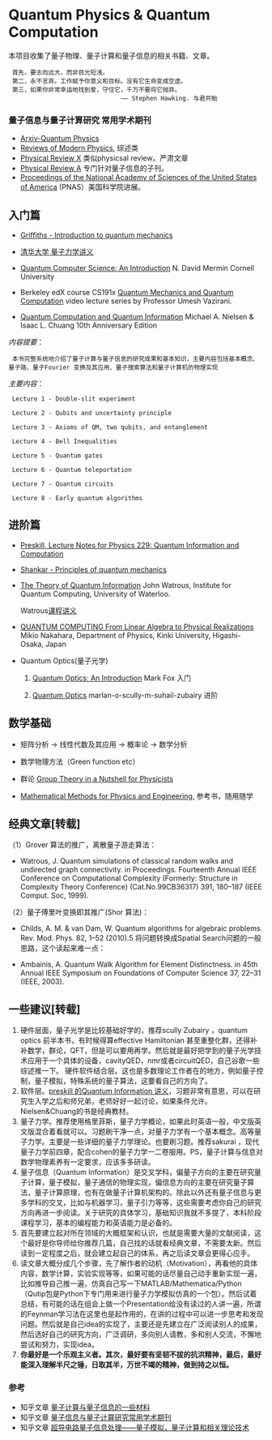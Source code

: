 # Quantum Physics & Quantum Computation
本项目收集了量子物理、量子计算和量子信息的相关书籍、文章。

     首先，要志向远大，而非目光短浅。
     第二，永不言弃。工作赋予你意义和目标。没有它生命变成空虚。
     第三，如果你非常幸运地找到爱，守住它，千万不要将它抛弃。
                                   —— Stephen Hawking. 与君共勉

### 量子信息与量子计算研究 常用学术期刊
* [Arxiv-Quantum Physics](https://arxiv.org/archive/quant-ph)
* [Reviews of Modern Physics](https://journals.aps.org/rmp/), 综述类
* [Physical Review X](https://journals.aps.org/prx/) 类似physicsal review。严肃文章
* [Physical Review A](https://journals.aps.org/pra/) 专门针对量子信息的子刊。
* [Proceedings of the National Academy of Sciences of the United States of America](https://www.pnas.org/portal/physics) (PNAS）美国科学院进展。


## 入门篇

* [Griffiths - Introduction to quantum mechanics](https://github.com/XinjianOUYANG/Quantum_Physics/blob/7cb19c0f4a429169b923b7f4d76bf49765b10b28/%E9%87%8F%E5%AD%90%E5%8A%9B%E5%AD%A6/Griffiths%20-%20Introduction%20to%20quantum%20mechanics.pdf)

* [清华大学 量子力学讲义](https://github.com/XinjianOUYANG/Quantum_Physics/blob/dd1ef7c9bce9ce2767fd79484a0f9c0e9c0838cf/%E9%87%8F%E5%AD%90%E5%8A%9B%E5%AD%A6%20-%20%E6%B8%85%E5%8D%8E%E7%89%A9%E7%90%86%E7%B3%BB/0%20-%20%E7%9B%AE%E5%BD%95.pdf)

*  [Quantum Computer Science: An Introduction](https://github.com/XinjianOUYANG/Quantum_Physics/blob/e3b40ca3218374727359e180b3472d21b879fc96/Quantum%20Computer%20Science_An%20Introduction.pdf) N. David Mermin Cornell University

* Berkeley edX course CS191x [Quantum Mechanics and Quantum Computation](https://www.youtube.com/playlist?list=PLDAjb_zu5aoFazE31_8yT0OfzsTcmvAVg) video lecture series by Professor Umesh Vazirani. 
     
* [Quantum Computation and Quantum Information](https://github.com/XinjianOUYANG/Quantum_Physics/blob/e3b40ca3218374727359e180b3472d21b879fc96/%E9%87%8F%E5%AD%90%E8%AE%A1%E7%AE%97&%E9%87%8F%E5%AD%90%E9%80%9A%E4%BF%A1/Quantum%20Computation%20and%20Quantum%20Information.pdf) Michael A. Nielsen & Isaac L. Chuang
10th Anniversary Edition
     
*内容提要*：
     
     本书完整系统地介绍了量子计算与量子信息的研究成果和基本知识，主要内容包括基本概念、量子路、量子Fourier 变换及其应用、量子搜索算法和量子计算机的物理实现
     
*主要内容*：

     Lecture 1 - Double-slit experiment
   
     Lecture 2 - Qubits and uncertainty principle

     Lecture 3 - Axioms of QM, two qubits, and entanglement

     Lecture 4 - Bell Inequalities

     Lecture 5 - Quantum gates

     Lecture 6 - Quantum teleportation

     Lecture 7 - Quantum circuits

     Lecture 8 - Early quantum algorithms

## 进阶篇

* [Preskill, Lecture Notes for Physics 229: Quantum Information and Computation](量子计算&量子通信/Quantum_Information_and_Computation_John_Preskil.pdf)

* [Shankar - Principles of quantum mechanics](https://github.com/XinjianOUYANG/Quantum_Physics/blob/8254bbc11483e7dedede9ef3e92af905475d8342/%E9%87%8F%E5%AD%90%E5%8A%9B%E5%AD%A6/Shankar%20-%20Principles%20of%20quantum%20mechanics.pdf)

* [The Theory of Quantum Information](https://github.com/XinjianOUYANG/Quantum_Physics/blob/8254bbc11483e7dedede9ef3e92af905475d8342/%E9%87%8F%E5%AD%90%E8%AE%A1%E7%AE%97&%E9%87%8F%E5%AD%90%E9%80%9A%E4%BF%A1/The%20Theory%20of%20Quantum%20Information%20John%20Watrous%20Institute%20for%20Quantum%20Computing%20University%20of%20Waterloo.pdf) John Watrous, Institute for Quantum Computing, University of Waterloo. 

     Watrous[课程讲义](https://cs.uwaterloo.ca/~watrous/TQI/)

* [QUANTUM COMPUTING From Linear Algebra to Physical Realizations](https://github.com/XinjianOUYANG/Quantum_Physics/blob/8254bbc11483e7dedede9ef3e92af905475d8342/%E9%87%8F%E5%AD%90%E8%AE%A1%E7%AE%97&%E9%87%8F%E5%AD%90%E9%80%9A%E4%BF%A1/QUANTUM_COMPUTING_From_Linear_Algebra_to.pdf) Mikio Nakahara, Department of Physics, Kinki University, Higashi-Osaka, Japan

* Quantum Optics(量子光学)
     
     1. [Quantum Optics: An Introduction](https://github.com/XinjianOUYANG/Quantum_Physics/blob/dd1ef7c9bce9ce2767fd79484a0f9c0e9c0838cf/%E9%87%8F%E5%AD%90%E5%85%89%E5%AD%A6/Fox%20M.%20Quantum%20optics..%20an%20introduction%20(Oxford,%202006)(ISBN%200198566735)(397s)_PQ) Mark Fox 入门

     2. [Quantum Optics](https://github.com/XinjianOUYANG/Quantum_Physics/blob/4cb35dc33b3675431c4ea589056c9b1fdebc84ad/%E9%87%8F%E5%AD%90%E5%85%89%E5%AD%A6/kupdf.net_marlan-o-scully-m-suhail-zubairy-quantum-optics.pdf) marlan-o-scully-m-suhail-zubairy 进阶
   

## 数学基础
* 矩阵分析 -> 线性代数及其应用 -> 概率论 -> 数学分析

* 数学物理方法（Green function etc）

* 群论 [Group Theory in a Nutshell for Physicists](https://github.com/XinjianOUYANG/Quantum_Physics/blob/85c25d6c5a099669144cc4225c82f23a5a1ac155/%E6%95%B0%E5%AD%A6%E5%9F%BA%E7%A1%80/%E7%BE%A4%E8%AE%BA%E4%B8%8E%E7%89%A9%E7%90%86/a-zee-group-theory-in-a-nutshell-for-physicists-2016-princeton-university-press.pdf)

* [Mathematical Methods for Physics and Engineering](https://github.com/XinjianOUYANG/Quantum_Physics/blob/85c25d6c5a099669144cc4225c82f23a5a1ac155/%E6%95%B0%E5%AD%A6%E5%9F%BA%E7%A1%80/Mathematical%20Methods%20for%20Physics%20and%20Engineering%20%20A%20Comprehensive%20Guide.pdf), 参考书，随用随学

## 经典文章[转载]

（1）Grover 算法的推广，离散量子游走算法：

* Watrous, J. Quantum simulations of classical random walks and undirected graph connectivity. in Proceedings. Fourteenth Annual IEEE Conference on Computational Complexity (Formerly: Structure in Complexity Theory Conference) (Cat.No.99CB36317) 391, 180–187 (IEEE Comput. Soc, 1999).

（2）量子傅里叶变换即其推广(Shor 算法)：

* Childs, A. M. & van Dam, W. Quantum algorithms for algebraic problems. Rev. Mod. Phys. 82, 1–52 (2010).5
将问题转换成Spatial Search问题的一般思路，这个读起来难一点：

* Ambainis, A. Quantum Walk Algorithm for Element Distinctness. in 45th Annual IEEE Symposium on Foundations of Computer Science 37, 22–31 (IEEE, 2003).

## 一些建议[转载]

1. 硬件层面，量子光学是比较基础好学的，推荐scully Zubairy ，quantum optics 前半本书，有时候得算effective Hamiltonian 甚至重整化群，还得补补数学，群论，QFT，但是可以要用再学。然后就是最好把学到的量子光学技术应用于一个具体的设备，cavityQED，nmr或者circuitQED，自己谷歌一些综述推一下。
硬件软件结合层。这也是多数理论工作者在的地方，例如量子控制，量子模拟，特殊系统的量子算法，这要看自己的方向了。
2. 软件层。[preskill 的Quantum Information 讲义](量子计算&量子通信/Quantum_Information_and_Computation_John_Preskil.pdf)，习题非常有意思，可以在研究生入学之后和师兄弟，老师好好一起讨论，如果条件允许。Nielsen&Chuang的书是经典教材。
3. 量子力学。推荐使用格里菲斯，量子力学概论，如果此时英语一般，中文版英文版混合着看就可以。习题刷干净一点，对量子力学有一个基本概念。高等量子力学。主要是一些详细的量子力学理论。也要刷习题。推荐sakurai ，现代量子力学前四章，配合cohen的量子力学一二卷服用。PS，量子计算与信息对数学物理素养有一定要求，应该多多研读。
5. 量子信息（Quantum Information）是交叉学科，偏量子方向的主要在研究量子计算，量子模拟，量子通信的物理实现，偏信息方向的主要在研究量子算法，量子计算原理，也有在做量子计算机架构的。除此以外还有量子信息与更多学科的交叉，比如与机器学习，量子引力等等，这些需要考虑你自己的研究方向再进一步阅读。关于研究的具体学习，基础知识我就不多提了，本科阶段课程学习，基本的编程能力和英语能力是必备的。
6. 首先要建立起对所在领域的大概框架和认识，也就是需要大量的文献阅读，这个最好是你导师给你推荐几篇，自己找的话就看经典文章，不需要太新。然后读到一定程度之后，就会建立起自己的体系，再之后读文章会更得心应手。
7. 读文章大概分成几个步骤，先了解作者的动机（Motivation），再看他的具体内容，数学计算，实验实现等等，如果可能的话尽量自己动手重新实现一遍，比如推导自己推一遍，仿真自己写一下MATLAB/Mathematica/Python（Qutip包是Python下专门用来进行量子力学模拟仿真的一个包）。然后试着总结，有可能的话在组会上做一个Presentation给没有读过的人讲一遍，所谓的Feynman学习法在这里也是起作用的，在讲的过程中可以进一步思考和发现问题。然后就是自己idea的实现了，主要还是先建立在广泛阅读别人的成果，然后选好自己的研究方向，广泛调研，多向别人请教，多和别人交流，不懈地尝试和努力，实现idea。
8. **你最好是一个乐观主义者。其次，最好要有坚韧不拔的抗洪精神，最后，最好能深入理解半尺之锤，日取其半，万世不竭的精神，做到持之以恒。**

### 参考
* 知乎文章 [量子计算与量子信息的一些材料](https://zhuanlan.zhihu.com/p/34183937)
* 知乎文章 [量子信息与量子计算研究常用学术期刊](https://zhuanlan.zhihu.com/p/106053023)
* 知乎文章 [超导电路量子信息处理——量子模拟，量子计算和相关理论技术](https://zhuanlan.zhihu.com/p/33861257)
